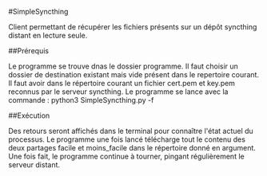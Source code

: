 #SimpleSyncthing

Client permettant de récupérer les fichiers présents sur un dépôt syncthing distant en lecture seule.

##Prérequis

Le programme se trouve dnas le dossier programme. Il faut choisir un dossier de destination existant mais vide présent dans le repertoire courant. Il faut avoir dans le répertoire courant un fichier cert.pem et key.pem reconnus par le serveur syncthing. Le programme se lance avec la commande : python3 SimpleSyncthing.py -f <dossier>

##Exécution

Des retours seront affichés dans le terminal pour connaître l'état actuel du processus. Le programme une fois lancé télécharge tout le contenu des deux partages facile et moins_facile dans le répertoire donné en argument. Une fois fait, le programme continue à tourner, pingant régulièrement le serveur distant.
